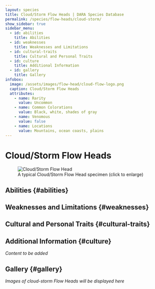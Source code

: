 ```yaml
---
layout: species
title: Cloud/Storm Flow Heads | DARA Species Database
permalink: /species/flow-heads/cloud-storm/
show_sidebar: true
sidebar_menu:
  - id: abilities
    title: Abilities
  - id: weaknesses
    title: Weaknesses and Limitations
  - id: cultural-traits
    title: Cultural and Personal Traits
  - id: culture
    title: Additional Information
  - id: gallery
    title: Gallery
infobox:
  image: /assets/images/flow-head/cloud-flow-logo.png
  caption: Cloud/Storm Flow Heads
  attributes:
    - name: Rarity
      value: Uncommon
    - name: Common Colorations
      value: Black, white, shades of gray
    - name: Venomous
      value: false
    - name: Locations
      value: Mountains, ocean coasts, plains
---
```


# Cloud/Storm Flow Heads

<div class="species-image">
  <figure>
    <img src="{{ '/assets/images/flow-head/cloud-storm-example-1.png' | relative_url }}" 
         alt="Cloud/Storm Flow Head" 
         class="thumbnail" 
         onclick="openLightbox(this.src, this.alt)">
    <figcaption>A typical Cloud/Storm Flow Head specimen (click to enlarge)</figcaption>
  </figure>
</div>

## Abilities {#abilities}

## Weaknesses and Limitations {#weaknesses}

## Cultural and Personal Traits {#cultural-traits}

## Additional Information {#culture}

*Content to be added*

## Gallery {#gallery}

*Images of cloud-storm Flow Heads will be displayed here*
